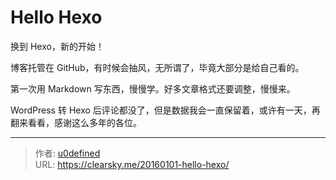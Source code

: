 # Hello Hexo


换到 Hexo，新的开始！

博客托管在 GitHub，有时候会抽风，无所谓了，毕竟大部分是给自己看的。

第一次用 Markdown 写东西，慢慢学。好多文章格式还要调整，慢慢来。

WordPress 转 Hexo 后评论都没了，但是数据我会一直保留着，或许有一天，再翻来看看，感谢这么多年的各位。



---

> 作者: [u0defined](http://clearsky.me/)  
> URL: https://clearsky.me/20160101-hello-hexo/  


